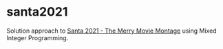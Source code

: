 # santa2021

Solution approach to [Santa 2021 - The Merry Movie Montage](https://www.kaggle.com/c/santa-2021) using Mixed Integer Programming.
